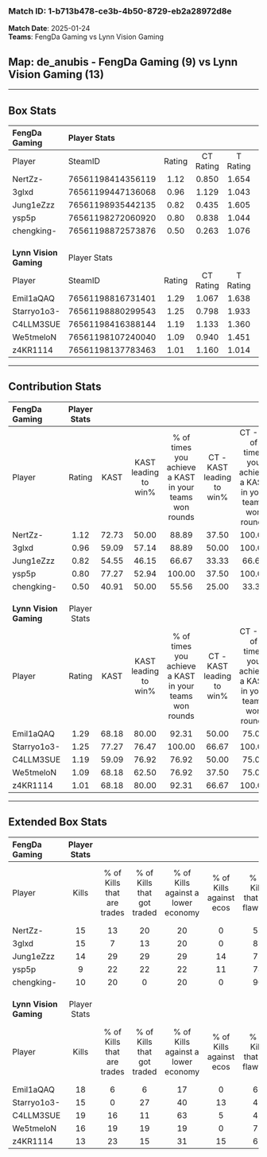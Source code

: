 ### Match ID: 1-b713b478-ce3b-4b50-8729-eb2a28972d8e  
**Match Date**: 2025-01-24  
**Teams**: FengDa Gaming vs Lynn Vision Gaming  

## **Map**: de_anubis - FengDa Gaming (9) vs Lynn Vision Gaming (13)  
---  

## Box Stats  

| **FengDa Gaming**      | Player Stats      |        |           |          |       |      |       |         |        |      |     |
| :- | :- | :-: | :-: | :-: | :-: | :-: | :-: | :-: | :-: | :-: | :-: |
| Player                 | SteamID           | Rating | CT Rating | T Rating | KAST  | ADR  | Kills | Assists | Deaths | K/D  | HS% |
| NertZz-                | 76561198414356119 |  1.12  |   0.850   |  1.654   | 72.73 | 74.3 |  15   |    4    |   13   | 1.15 | 53  |
| 3glxd                  | 76561199447136068 |  0.96  |   1.129   |  1.043   | 59.09 | 64.5 |  15   |    3    |   14   | 1.07 | 33  |
| Jung1eZzz              | 76561198935442135 |  0.82  |   0.435   |  1.605   | 54.55 | 79.4 |  14   |    3    |   19   | 0.74 | 50  |
| ysp5p                  | 76561198272060920 |  0.80  |   0.838   |  1.044   | 77.27 | 62.6 |   9   |    8    |   17   | 0.53 | 44  |
| chengking-             | 76561198872573876 |  0.50  |   0.263   |  1.076   | 40.91 | 56.0 |  10   |    1    |   18   | 0.56 | 80  |
|                        |                   |        |           |          |       |      |       |         |        |      |     |
|                        |                   |        |           |          |       |      |       |         |        |      |     |
|                        |                   |        |           |          |       |      |       |         |        |      |     |
| **Lynn Vision Gaming** | Player Stats      |        |           |          |       |      |       |         |        |      |     |
| Player                 | SteamID           | Rating | CT Rating | T Rating | KAST  | ADR  | Kills | Assists | Deaths | K/D  | HS% |
| Emil1aQAQ              | 76561198816731401 |  1.29  |   1.067   |  1.638   | 68.18 | 78.9 |  18   |    2    |   10   | 1.80 | 61  |
| Starryo1o3-            | 76561198880299543 |  1.25  |   0.798   |  1.933   | 77.27 | 98.3 |  15   |   13    |   14   | 1.07 | 53  |
| C4LLM3SUE              | 76561198416388144 |  1.19  |   1.133   |  1.360   | 59.09 | 85.8 |  19   |    3    |   14   | 1.36 | 68  |
| We5tmeloN              | 76561198107240040 |  1.09  |   0.940   |  1.451   | 68.18 | 71.0 |  16   |    3    |   14   | 1.14 | 100 |
| z4KR1114               | 76561198137783463 |  1.01  |   1.160   |  1.014   | 68.18 | 60.8 |  13   |    3    |   11   | 1.18 | 23  |
---  

## Contribution Stats  

| **FengDa Gaming**      | Player Stats |       |                      |                                                        |                           |                                                             |                          |                                                            |
| :- | :-: | :-: | :-: | :-: | :-: | :-: | :-: | :-: |
| Player                 |    Rating    | KAST  | KAST leading to win% | % of times you achieve a KAST in your teams won rounds | CT - KAST leading to win% | CT - % of times you achieve a KAST in your teams won rounds | T - KAST leading to win% | T - % of times you achieve a KAST in your teams won rounds |
| NertZz-                |     1.12     | 72.73 |        50.00         |                         88.89                          |           37.50           |                           100.00                            |          62.50           |                           83.33                            |
| 3glxd                  |     0.96     | 59.09 |        57.14         |                         88.89                          |           50.00           |                           100.00                            |          62.50           |                           83.33                            |
| Jung1eZzz              |     0.82     | 54.55 |        46.15         |                         66.67                          |           33.33           |                            66.67                            |          57.14           |                           66.67                            |
| ysp5p                  |     0.80     | 77.27 |        52.94         |                         100.00                         |           37.50           |                           100.00                            |          66.67           |                           100.00                           |
| chengking-             |     0.50     | 40.91 |        50.00         |                         55.56                          |           25.00           |                            33.33                            |          66.67           |                           66.67                            |
|                        |              |       |                      |                                                        |                           |                                                             |                          |                                                            |
|                        |              |       |                      |                                                        |                           |                                                             |                          |                                                            |
|                        |              |       |                      |                                                        |                           |                                                             |                          |                                                            |
| **Lynn Vision Gaming** | Player Stats |       |                      |                                                        |                           |                                                             |                          |                                                            |
| Player                 |    Rating    | KAST  | KAST leading to win% | % of times you achieve a KAST in your teams won rounds | CT - KAST leading to win% | CT - % of times you achieve a KAST in your teams won rounds | T - KAST leading to win% | T - % of times you achieve a KAST in your teams won rounds |
| Emil1aQAQ              |     1.29     | 68.18 |        80.00         |                         92.31                          |           50.00           |                            75.00                            |          100.00          |                           100.00                           |
| Starryo1o3-            |     1.25     | 77.27 |        76.47         |                         100.00                         |           66.67           |                           100.00                            |          81.82           |                           100.00                           |
| C4LLM3SUE              |     1.19     | 59.09 |        76.92         |                         76.92                          |           50.00           |                            75.00                            |          100.00          |                           77.78                            |
| We5tmeloN              |     1.09     | 68.18 |        62.50         |                         76.92                          |           37.50           |                            75.00                            |          87.50           |                           77.78                            |
| z4KR1114               |     1.01     | 68.18 |        80.00         |                         92.31                          |           66.67           |                           100.00                            |          88.89           |                           88.89                            |
---  

## Extended Box Stats  

| **FengDa Gaming**      | Player Stats |                            |                            |                                    |                         |                              |                                 |        |                             |                                     |                          |                               |                            |
| :- | :-: | :-: | :-: | :-: | :-: | :-: | :-: | :-: | :-: | :-: | :-: | :-: | :-: |
| Player                 |    Kills     | % of Kills that are trades | % of Kills that got traded | % of Kills against a lower economy | % of Kills against ecos | % of Kills that are flawless | % of Kills that are close duels | Deaths | % of Deaths that get traded | % of Deaths against a lower economy | % of Deaths against ecos | % of Deaths that are flawless | % of Deaths that are close |
| NertZz-                |      15      |             13             |             20             |                 20                 |            0            |              53              |               20                |   13   |             15              |                 23                  |            8             |              62               |             8              |
| 3glxd                  |      15      |             7              |             13             |                 20                 |            0            |              87              |               13                |   14   |             14              |                 14                  |            0             |              57               |             14             |
| Jung1eZzz              |      14      |             29             |             29             |                 29                 |           14            |              71              |               21                |   19   |             16              |                 16                  |            0             |              32               |             5              |
| ysp5p                  |      9       |             22             |             22             |                 22                 |           11            |              78              |               11                |   17   |             18              |                 18                  |            0             |              71               |             6              |
| chengking-             |      10      |             20             |             0              |                 20                 |            0            |              90              |               10                |   18   |             11              |                 22                  |            6             |              72               |             6              |
|                        |              |                            |                            |                                    |                         |                              |                                 |        |                             |                                     |                          |                               |                            |
|                        |              |                            |                            |                                    |                         |                              |                                 |        |                             |                                     |                          |                               |                            |
|                        |              |                            |                            |                                    |                         |                              |                                 |        |                             |                                     |                          |                               |                            |
| **Lynn Vision Gaming** | Player Stats |                            |                            |                                    |                         |                              |                                 |        |                             |                                     |                          |                               |                            |
| Player                 |    Kills     | % of Kills that are trades | % of Kills that got traded | % of Kills against a lower economy | % of Kills against ecos | % of Kills that are flawless | % of Kills that are close duels | Deaths | % of Deaths that get traded | % of Deaths against a lower economy | % of Deaths against ecos | % of Deaths that are flawless | % of Deaths that are close |
| Emil1aQAQ              |      18      |             6              |             6              |                 17                 |            0            |              67              |               11                |   10   |             20              |                 20                  |            0             |              70               |             10             |
| Starryo1o3-            |      15      |             0              |             27             |                 40                 |           13            |              47              |                7                |   14   |             36              |                 21                  |            0             |              43               |             29             |
| C4LLM3SUE              |      19      |             16             |             11             |                 63                 |            5            |              42              |                5                |   14   |              7              |                 14                  |            0             |              86               |             14             |
| We5tmeloN              |      16      |             19             |             19             |                 19                 |            0            |              75              |                6                |   14   |             14              |                 29                  |            0             |              86               |             7              |
| z4KR1114               |      13      |             23             |             15             |                 31                 |           15            |              62              |                8                |   11   |              9              |                 27                  |            0             |              91               |             18             |
